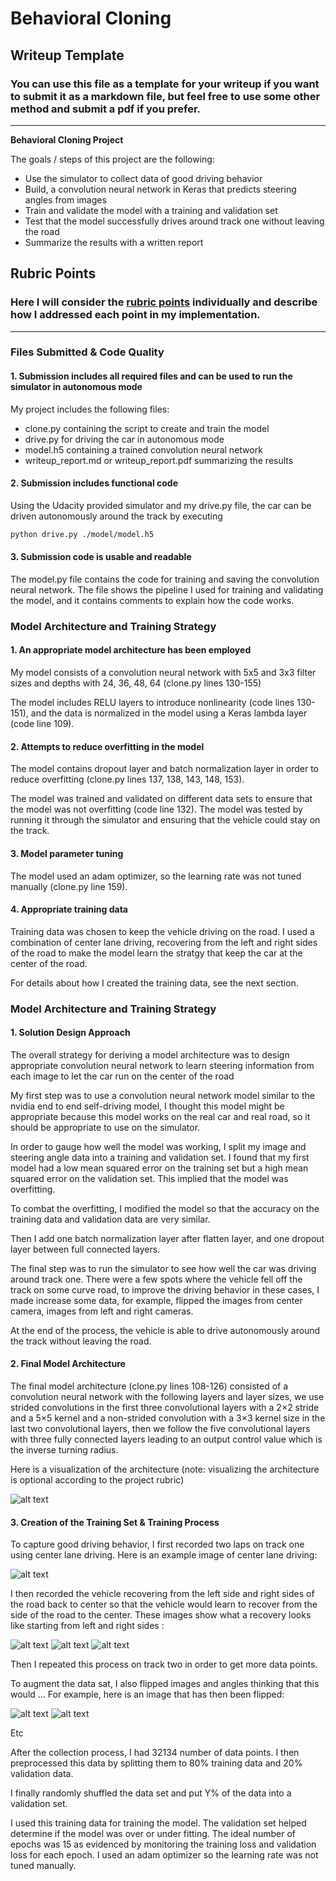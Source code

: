 # **Behavioral Cloning** 

## Writeup Template

### You can use this file as a template for your writeup if you want to submit it as a markdown file, but feel free to use some other method and submit a pdf if you prefer.

---

**Behavioral Cloning Project**

The goals / steps of this project are the following:
* Use the simulator to collect data of good driving behavior
* Build, a convolution neural network in Keras that predicts steering angles from images
* Train and validate the model with a training and validation set
* Test that the model successfully drives around track one without leaving the road
* Summarize the results with a written report


[//]: # (Image References)

[image1]: ./examples/Model_Visualization.png "Model Visualization"
[image2]: ./examples/Center.jpg "Grayscaling"
[image3]: ./examples/Recovery_01.jpg "Recovery Image"
[image4]: ./examples/Recovery_02.jpg "Recovery Image"
[image5]: ./examples/Recovery_03.jpg "Recovery Image"
[image6]: ./examples/Normal.jpg "Normal Image"
[image7]: ./examples/Flipped.jpg "Flipped Image"

## Rubric Points
### Here I will consider the [rubric points](https://review.udacity.com/#!/rubrics/432/view) individually and describe how I addressed each point in my implementation.  

---
### Files Submitted & Code Quality

#### 1. Submission includes all required files and can be used to run the simulator in autonomous mode

My project includes the following files:
* clone.py containing the script to create and train the model
* drive.py for driving the car in autonomous mode
* model.h5 containing a trained convolution neural network 
* writeup_report.md or writeup_report.pdf summarizing the results

#### 2. Submission includes functional code
Using the Udacity provided simulator and my drive.py file, the car can be driven autonomously around the track by executing 
```sh
python drive.py ./model/model.h5
```

#### 3. Submission code is usable and readable

The model.py file contains the code for training and saving the convolution neural network. The file shows the pipeline I used for training and validating the model, and it contains comments to explain how the code works.

### Model Architecture and Training Strategy

#### 1. An appropriate model architecture has been employed

My model consists of a convolution neural network with 5x5 and 3x3 filter sizes and depths with 24, 36, 48, 64 (clone.py lines 130-155) 

The model includes RELU layers to introduce nonlinearity (code lines 130-151), and the data is normalized in the model using a Keras lambda layer (code line 109). 

#### 2. Attempts to reduce overfitting in the model

The model contains dropout layer and batch normalization layer in order to reduce overfitting (clone.py lines 137, 138, 143, 148, 153). 

The model was trained and validated on different data sets to ensure that the model was not overfitting (code line 132). The model was tested by running it through the simulator and ensuring that the vehicle could stay on the track.

#### 3. Model parameter tuning

The model used an adam optimizer, so the learning rate was not tuned manually (clone.py line 159).

#### 4. Appropriate training data

Training data was chosen to keep the vehicle driving on the road. I used a combination of center lane driving, recovering from the left and right sides of the road to make the model learn the stratgy that keep the car at the center of the road. 

For details about how I created the training data, see the next section. 

### Model Architecture and Training Strategy

#### 1. Solution Design Approach

The overall strategy for deriving a model architecture was to design appropriate convolution neural network to learn steering information from each image to let the car run on the center of the road

My first step was to use a convolution neural network model similar to the nvidia end to end self-driving model, I thought this model might be appropriate because this model works on the real car and real road, so it should be appropriate to use on the simulator.

In order to gauge how well the model was working, I split my image and steering angle data into a training and validation set. I found that my first model had a low mean squared error on the training set but a high mean squared error on the validation set. This implied that the model was overfitting. 

To combat the overfitting, I modified the model so that the accuracy on the training data and validation data are very similar.

Then I add one batch normalization layer after flatten layer, and one dropout layer between full connected layers.

The final step was to run the simulator to see how well the car was driving around track one. There were a few spots where the vehicle fell off the track on some curve road, to improve the driving behavior in these cases, I made increase some data, for example, flipped the images from center camera, images from left and right cameras.

At the end of the process, the vehicle is able to drive autonomously around the track without leaving the road.

#### 2. Final Model Architecture

The final model architecture (clone.py lines 108-126) consisted of a convolution neural network with the following layers and layer sizes, we use strided convolutions in the first three convolutional layers with a 2×2 stride and a 5×5 kernel and a non-strided convolution with a 3×3 kernel size in the last two convolutional layers, then we follow the five convolutional layers with three fully connected layers leading to an output control value which is the inverse turning radius.

Here is a visualization of the architecture (note: visualizing the architecture is optional according to the project rubric)

![alt text][image1]

#### 3. Creation of the Training Set & Training Process

To capture good driving behavior, I first recorded two laps on track one using center lane driving. Here is an example image of center lane driving:

![alt text][image2]

I then recorded the vehicle recovering from the left side and right sides of the road back to center so that the vehicle would learn to recover from the side of the road to the center. These images show what a recovery looks like starting from left and right sides :

![alt text][image3]
![alt text][image4]
![alt text][image5]

Then I repeated this process on track two in order to get more data points.

To augment the data sat, I also flipped images and angles thinking that this would ... For example, here is an image that has then been flipped:

![alt text][image6]
![alt text][image7]

Etc

After the collection process, I had 32134 number of data points. I then preprocessed this data by splitting them to 80% training data and 20% validation data.


I finally randomly shuffled the data set and put Y% of the data into a validation set. 

I used this training data for training the model. The validation set helped determine if the model was over or under fitting. The ideal number of epochs was 15 as evidenced by monitoring the training loss and validation loss for each epoch. I used an adam optimizer so the learning rate was not tuned manually.
